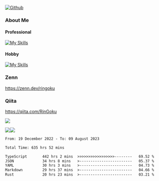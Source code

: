 [![Github](https://img.shields.io/github/followers/skyt-a?label=Follow&style=social)](https://github.com/skyt-a)

### About Me
#### Professional
[![My Skills](https://skillicons.dev/icons?i=react,ts,js,nodejs,java,graphql,firebase,githubactions&theme=light)](https://skillicons.dev)
#### Hobby
[![My Skills](https://skillicons.dev/icons?i=unity,rust,py&theme=light)](https://skillicons.dev)

### Zenn
https://zenn.dev/ringoku
### Qiita
https://qiita.com/RinGoku


![](https://github-profile-summary-cards.vercel.app/api/cards/profile-details?username=skyt-a&theme=default)

![](https://github-profile-summary-cards.vercel.app/api/cards/repos-per-language?username=skyt-a&theme=default)![](https://github-profile-summary-cards.vercel.app/api/cards/stats?username=RinGoku&theme=default)

<!--START_SECTION:waka-->

```txt
From: 19 December 2022 - To: 09 August 2023

Total Time: 635 hrs 52 mins

TypeScript       442 hrs 2 mins  >>>>>>>>>>>>>>>>>--------   69.52 %
JSON             34 hrs 8 mins   >------------------------   05.37 %
YAML             30 hrs 3 mins   >------------------------   04.73 %
Markdown         29 hrs 37 mins  >------------------------   04.66 %
Rust             20 hrs 23 mins  >------------------------   03.21 %
```

<!--END_SECTION:waka-->
